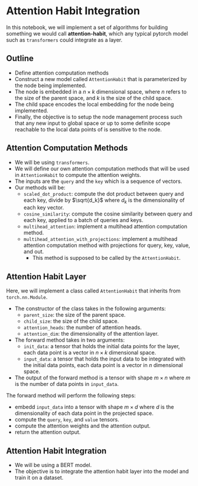 # Attention Habit Integration

In this notebook, we will implement a set of algorithms for building something we would call **attention-habit**, which any typical pytorch model such as `transformers` could integrate as a layer.

## Outline

- Define attention computation methods
- Construct a new model called `AttentionHabit` that is parameterized by the node being implemented.
- The node is embedded in a $n \times k$ dimensional space, where $n$ refers to the size of the parent space, and $k$ is the size of the child space.
- The child space encodes the local embedding for the node being implemented.
- Finally, the objective is to setup the node management process such that any new input to global space or up to some definite scope reachable to the local data points of is sensitive to the node.

## Attention Computation Methods

- We will be using `transformers`.
- We will define our own attention computation methods that will be used in `AttentionHabit` to compute the attention weights.
- The inputs are the `query` and the `key` which is a sequence of vectors.
- Our methods will be:
  - `scaled_dot_product`: compute the dot product between query and each key, divide by $\sqrt{d_k}$ where $d_k$ is the dimensionality of each key vector.
  - `cosine_similarity`: compute the cosine similarity between query and each key, applied to a batch of queries and keys.
  - `multihead_attention`: implement a multihead attention computation method.
  - `multihead_attention_with_projections`: implement a multihead attention computation method with projections for query, key, value, and out.
    - This method is supposed to be called by the `AttentionHabit`.

## Attention Habit Layer

Here, we will implement a class called `AttentionHabit` that inherits from `torch.nn.Module`.

- The constructor of the class takes in the following arguments:
  - `parent_size`: the size of the parent space.
  - `child_size`: the size of the child space.
  - `attention_heads`: the number of attention heads.
  - `attention_dim`: the dimensionality of the attention layer.
- The forward method takes in two arguments:
  - `init_data`: a tensor that holds the initial data points for the layer, each data point is a vector in $n \times k$ dimensional space.
  - `input_data`: a tensor that holds the input data to be integrated with the initial data points, each data point is a vector in $n$ dimensional space.
- The output of the forward method is a tensor with shape $m \times n$ where $m$ is the number of data points in `input_data`.

The forward method will perform the following steps:

- embedd `input_data` into a tensor with shape $m \times d$ where $d$ is the dimensionality of each data point in the projected space.
- compute the `query`, `key`, and `value` tensors.
- compute the attention weights and the attention output.
- return the attention output.

## Attention Habit Integration

- We will be using a BERT model.
- The objective is to integrate the attention habit layer into the model and train it on a dataset.
